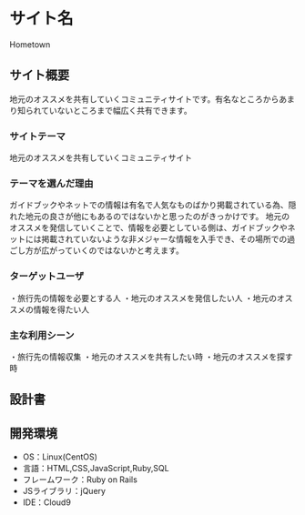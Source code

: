 # サイト名

Hometown

## サイト概要

地元のオススメを共有していくコミュニティサイトです。有名なところからあまり知られていないところまで幅広く共有できます。

### サイトテーマ

地元のオススメを共有していくコミュニティサイト

### テーマを選んだ理由

ガイドブックやネットでの情報は有名で人気なものばかり掲載されている為、隠れた地元の良さが他にもあるのではないかと思ったのがきっかけです。
地元のオススメを発信していくことで、情報を必要としている側は、ガイドブックやネットには掲載されていないような非メジャーな情報を入手でき、その場所での過ごし方が広がっていくのではないかと考えます。

### ターゲットユーザ

・旅行先の情報を必要とする人
・地元のオススメを発信したい人
・地元のオススメの情報を得たい人

### 主な利用シーン

・旅行先の情報収集
・地元のオススメを共有したい時
・地元のオススメを探す時

## 設計書

## 開発環境
- OS：Linux(CentOS)
- 言語：HTML,CSS,JavaScript,Ruby,SQL
- フレームワーク：Ruby on Rails
- JSライブラリ：jQuery
- IDE：Cloud9